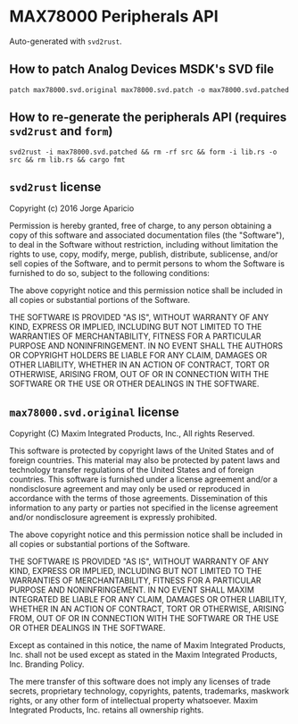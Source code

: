# MAX78000 Peripherals API

Auto-generated with `svd2rust`.

## How to patch Analog Devices MSDK's SVD file

`patch max78000.svd.original max78000.svd.patch -o max78000.svd.patched`

## How to re-generate the peripherals API (requires `svd2rust` and `form`)

`svd2rust -i max78000.svd.patched && rm -rf src && form -i lib.rs -o src && rm lib.rs && cargo fmt`

## `svd2rust` license

Copyright (c) 2016 Jorge Aparicio

Permission is hereby granted, free of charge, to any
person obtaining a copy of this software and associated
documentation files (the "Software"), to deal in the
Software without restriction, including without
limitation the rights to use, copy, modify, merge,
publish, distribute, sublicense, and/or sell copies of
the Software, and to permit persons to whom the Software
is furnished to do so, subject to the following
conditions:

The above copyright notice and this permission notice
shall be included in all copies or substantial portions
of the Software.

THE SOFTWARE IS PROVIDED "AS IS", WITHOUT WARRANTY OF
ANY KIND, EXPRESS OR IMPLIED, INCLUDING BUT NOT LIMITED
TO THE WARRANTIES OF MERCHANTABILITY, FITNESS FOR A
PARTICULAR PURPOSE AND NONINFRINGEMENT. IN NO EVENT
SHALL THE AUTHORS OR COPYRIGHT HOLDERS BE LIABLE FOR ANY
CLAIM, DAMAGES OR OTHER LIABILITY, WHETHER IN AN ACTION
OF CONTRACT, TORT OR OTHERWISE, ARISING FROM, OUT OF OR
IN CONNECTION WITH THE SOFTWARE OR THE USE OR OTHER
DEALINGS IN THE SOFTWARE.

## `max78000.svd.original` license

Copyright (C) Maxim Integrated Products, Inc., All rights Reserved.

This software is protected by copyright laws of the United States and of foreign countries. This material may also be protected by patent laws and technology transfer regulations of the United States and of foreign countries. This software is furnished under a license agreement and/or a nondisclosure agreement and may only be used or reproduced in accordance with the terms of those agreements. Dissemination of this information to any party or parties not specified in the license agreement and/or nondisclosure agreement is expressly prohibited.

The above copyright notice and this permission notice shall be included in all copies or substantial portions of the Software.

THE SOFTWARE IS PROVIDED "AS IS", WITHOUT WARRANTY OF ANY KIND, EXPRESS OR IMPLIED, INCLUDING BUT NOT LIMITED TO THE WARRANTIES OF MERCHANTABILITY, FITNESS FOR A PARTICULAR PURPOSE AND NONINFRINGEMENT. IN NO EVENT SHALL MAXIM INTEGRATED BE LIABLE FOR ANY CLAIM, DAMAGES OR OTHER LIABILITY, WHETHER IN AN ACTION OF CONTRACT, TORT OR OTHERWISE, ARISING FROM, OUT OF OR IN CONNECTION WITH THE SOFTWARE OR THE USE OR OTHER DEALINGS IN THE SOFTWARE.

Except as contained in this notice, the name of Maxim Integrated Products, Inc. shall not be used except as stated in the Maxim Integrated Products, Inc. Branding Policy.

The mere transfer of this software does not imply any licenses of trade secrets, proprietary technology, copyrights, patents, trademarks, maskwork rights, or any other form of intellectual property whatsoever. Maxim Integrated Products, Inc. retains all ownership rights.
